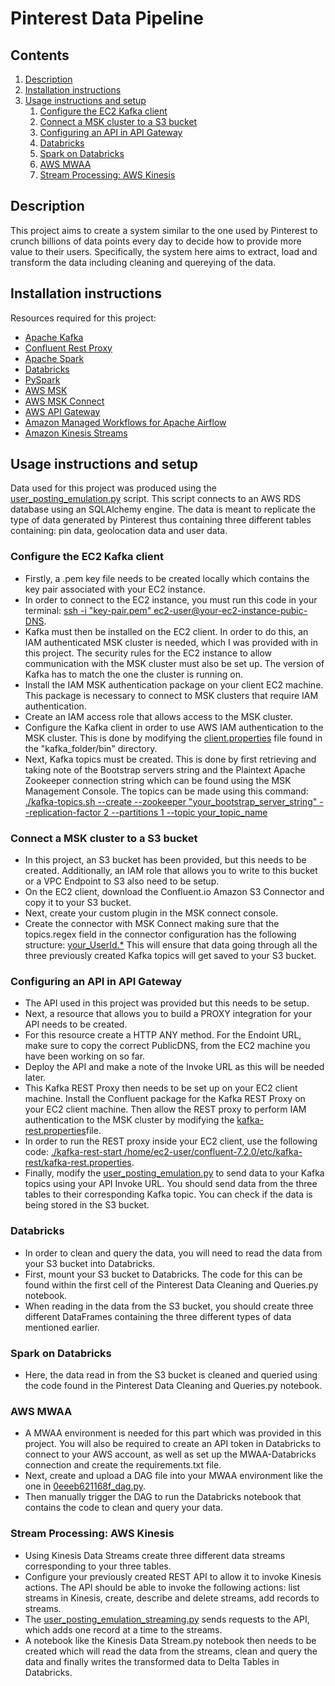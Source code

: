 # Pinterest Data Pipeline 

## Contents
1. [Description](#description)
2. [Installation instructions](#installation-instructions)
3. [Usage instructions and setup](#usage-instructions-and-setup)
    1. [Configure the EC2 Kafka client](#configure-the-ec2-kafka-client)
    2. [Connect a MSK cluster to a S3 bucket](#connect-a-msk-cluster-to-a-s3-bucket)
    3. [Configuring an API in API Gateway](#configuring-an-api-in-api-gateway)
    4. [Databricks](#databricks)
    5. [Spark on Databricks](#spark-on-databricks)
    6. [AWS MWAA](#aws-mwaa)
    7. [Stream Processing: AWS Kinesis](#stream-processing-aws-kinesis)



## Description 
This project aims to create a system similar to the one used by Pinterest to crunch billions of data points every day to decide how to provide more value to their users. Specifically, the system here aims to extract, load and transform the data including cleaning and quereying of the data. 



## Installation instructions

Resources required for this project:

* [Apache Kafka](https://kafka.apache.org/documentation/)
* [Confluent Rest Proxy](https://docs.confluent.io/platform/current/kafka-rest/index.html)
* [Apache Spark](https://spark.apache.org/docs/latest/)
* [Databricks](https://docs.databricks.com/en/index.html)
* [PySpark](https://spark.apache.org/docs/latest/api/python/index.html)
* [AWS MSK](https://docs.aws.amazon.com/msk/latest/developerguide/what-is-msk.html)
* [AWS MSK Connect](https://docs.aws.amazon.com/msk/latest/developerguide/msk-connect.html)
* [AWS API Gateway](https://docs.aws.amazon.com/apigateway/latest/developerguide/welcome.html)
* [Amazon Managed Workflows for Apache Airflow](https://docs.aws.amazon.com/mwaa/latest/userguide/what-is-mwaa.html)
* [Amazon Kinesis Streams](https://docs.aws.amazon.com/streams/latest/dev/introduction.html)


## Usage instructions and setup

Data used for this project was produced using the [user_posting_emulation.py](user_posting_emulation.py) script. This script connects to an AWS RDS database using an SQLAlchemy engine. The data is meant to replicate the type of data generated by Pinterest thus containing three different tables containing: pin data, geolocation data and user data. 

### Configure the EC2 Kafka client

- Firstly, a .pem key file needs to be created locally which contains the key pair associated with your EC2 instance. 
- In order to connect to the EC2 instance, you must run this code in your terminal: <u>ssh -i "key-pair.pem" ec2-user@your-ec2-instance-pubic-DNS</u>. 
- Kafka must then be installed on the EC2 client. In order to do this, an IAM authenticated MSK cluster is needed, which I was provided with in this project. The security rules for the EC2 instance to allow communication with the MSK cluster must also be set up. The version of Kafka has to match the one the cluster is running on. 
- Install the IAM MSK authentication package on your client EC2 machine. This package is necessary to connect to MSK clusters that require IAM authentication.
- Create an IAM access role that allows access to the MSK cluster.
- Configure the Kafka client in order to use AWS IAM authentication to the MSK cluster. This is done by modifying the <u>client.properties</u> file found in the "kafka_folder/bin" directory.
- Next, Kafka topics must be created. This is done by first retrieving and taking note of the Bootstrap servers string and the Plaintext Apache Zookeeper connection string which can be found using the MSK Management Console. The topics can be made using this command:  <u>./kafka-topics.sh --create --zookeeper "your_bootstrap_server_string" --replication-factor 2 --partitions 1 --topic your_topic_name</u> 

### Connect a MSK cluster to a S3 bucket

- In this project, an S3 bucket has been provided, but this needs to be created. Additionally, an IAM role that allows you to write to this bucket or a VPC Endpoint to S3 also need to be setup. 
- On the EC2 client, download the Confluent.io Amazon S3 Connector and copy it to your S3 bucket. 
- Next, create your custom plugin in the MSK connect console. 
- Create the connector with MSK Connect making sure that the topics.regex field in the connector configuration has the following structure: <u>your_UserId.*</u> This will ensure that data going through all the three previously created Kafka topics will get saved to your S3 bucket.

### Configuring an API in API Gateway

- The API used in this project was provided but this needs to be setup. 
- Next, a resource that allows you to build a PROXY integration for your API needs to be created. 
- For this resource create a HTTP ANY method. For the Endoint URL, make sure to copy the correct PublicDNS, from the EC2 machine you have been working on so far. 
- Deploy the API and make a note of the Invoke URL as this will be needed later. 
- This Kafka REST Proxy then needs to be set up on your EC2 client machine. Install the Confluent package for the Kafka REST Proxy on your EC2 client machine. Then allow the REST proxy to perform IAM authentication to the MSK cluster by modifying the <u>kafka-rest.properties</u>file.
- In order to run the REST proxy inside your EC2 client, use the following code: <u>./kafka-rest-start /home/ec2-user/confluent-7.2.0/etc/kafka-rest/kafka-rest.properties</u>.
- Finally, modify the [user_posting_emulation.py](user_posting_emulation.py) to send data to your Kafka topics using your API Invoke URL. You should send data from the three tables to their corresponding Kafka topic. You can check if the data is being stored in the S3 bucket. 

### Databricks

- In order to clean and query the data, you will need to read the data from your S3 bucket into Databricks.
- First, mount your S3 bucket to Databricks. The code for this can be found within the first cell of the Pinterest Data Cleaning and Queries.py notebook. 
- When reading in the data from the S3 bucket, you should create three different DataFrames containing the three different types of data mentioned earlier.

### Spark on Databricks

- Here, the data read in from the S3 bucket is cleaned and queried using the code found in the Pinterest Data Cleaning and Queries.py notebook.

### AWS MWAA

- A MWAA environment is needed for this part which was provided in this project. You will also be required to create an API token in Databricks to connect to your AWS account, as well as set up the MWAA-Databricks connection and create the requirements.txt file.
- Next, create and upload a DAG file into your MWAA environment like the one in [0eeeb621168f_dag.py](0eeeb621168f_dag.py).
- Then manually trigger the DAG to run the Databricks notebook that contains the code to clean and query your data.

### Stream Processing: AWS Kinesis

- Using Kinesis Data Streams create three different data streams corresponding to your three tables. 
- Configure your previously created REST API to allow it to invoke Kinesis actions. The API should be able to invoke the following actions: list streams in Kinesis, create, describe and delete streams, add records to streams.
- The [user_posting_emulation_streaming.py](user_posting_emulation_streaming.py) sends requests to the API, which adds one record at a time to the streams.
- A notebook like the Kinesis Data Stream.py notebook then needs to be created which will read the data from the streams, clean and query the data and finally writes the transformed data to Delta Tables in Databricks. 

